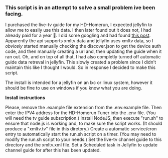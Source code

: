 ### This script is in an attempt to solve a small problem ive been facing.
I purchased the live-tv guide for my HD-Homerun, I expected jellyfin to allow me to easily use this data. I then later found out it does not, I had already paid for a year 😤. I did some googling and had found [this post](https://forum.silicondust.com/forum/viewtopic.php?t=72813). Apparently the api supports xmltv data and jellyfin uses xmltv data, so I *obviosly* started manually checking the discover.json to get the device auth code, and then manually creating a url and, then updating the guide when it ran out. Oh, and on top of all that, I had also completly turned off automatic guide data retreval in jellyfin. This slowly created a problem since I didn't maintain this like I thought I would. So in response I decided to make this script.

The install is intended for a jellyfin on an lxc or linux system, however it should be fine to use on windows if you know what you are doing.

**Install instructions**

Please, remove the .example file extension from the .env.example file.
Then enter the IPV4 address for the HD-Homerun Tuner into the .env file. (You will need the tv guide subscription.)
Install NodeJS, then execute "run.sh" to ensure that node.js is working and, to make sure the script works. (It should produce a "xmltv.tv" file in this diretory.)
Create a automatic service/cron entry to automatically start the run.sh script on a timer. (You may need to modify the run.sh script to your needs.)
Set the live-tv channel guide to this directory and the xmltv.xml file.
Set a Scheduled task in Jellyfin to update channel guide for after this has been updated.
